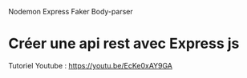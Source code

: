 Nodemon
Express
Faker
Body-parser

# Créer une api rest avec Express js 

Tutoriel Youtube : https://youtu.be/EcKe0xAY9GA

